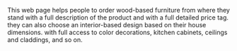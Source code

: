   This web page helps people to order wood-based furniture from where they stand with a full description of the product and with a full detailed price tag. they can also choose an interior-based design based on their house dimensions. with full access to color decorations, kitchen cabinets, ceilings and claddings, and so on.
